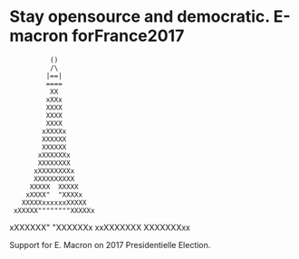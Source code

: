 # Stay opensource and democratic. E-macron forFrance2017
              ()
              /\
             |==|
             ====
              XX
             xXXx
             XXXX
             XXXX
             XXXX
            xXXXXx
            XXXXXX
            XXXXXX
           xXXXXXXx
           XXXXXXXX
          xXXXXXXXXx
          XXXXXXXXXX
         XXXXX  XXXXX
        xXXXX"  "XXXXx
       XXXXXxxxxxxXXXXX
     xXXXXX""""""""XXXXXx
   xXXXXXX"        "XXXXXXx
xxXXXXXXX            XXXXXXXxx

Support for E. Macron on 2017 Presidentielle Election.
